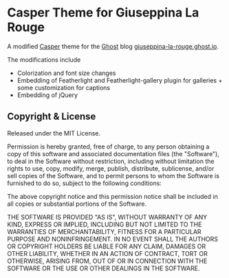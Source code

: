 # Casper Theme for Giuseppina La Rouge

A modified [Casper](https://github.com/TryGhost/Casper) theme for the [Ghost](https://github.com/tryghost/ghost/) blog [giuseppina-la-rouge.ghost.io](https://giuseppina-la-rouge.ghost.io).

The modifications include
- Colorization and font size changes
- Embedding of Featherlight and Featherlight-gallery plugin for galleries + some customization for captions
- Embedding of jQuery

## Copyright & License

Released under the MIT License.

Permission is hereby granted, free of charge, to any person obtaining a copy of this software and associated documentation files (the "Software"), to deal in the Software without restriction, including without limitation the rights to use, copy, modify, merge, publish, distribute, sublicense, and/or sell copies of the Software, and to permit persons to whom the Software is furnished to do so, subject to the following conditions:

The above copyright notice and this permission notice shall be included in all copies or substantial portions of the Software.

THE SOFTWARE IS PROVIDED "AS IS", WITHOUT WARRANTY OF ANY KIND, EXPRESS OR IMPLIED, INCLUDING BUT NOT LIMITED TO THE WARRANTIES OF MERCHANTABILITY, FITNESS FOR A PARTICULAR PURPOSE AND
NONINFRINGEMENT. IN NO EVENT SHALL THE AUTHORS OR COPYRIGHT HOLDERS BE LIABLE FOR ANY CLAIM, DAMAGES OR OTHER LIABILITY, WHETHER IN AN ACTION OF CONTRACT, TORT OR OTHERWISE, ARISING FROM, OUT OF OR IN CONNECTION WITH THE SOFTWARE OR THE USE OR OTHER DEALINGS IN THE SOFTWARE.
